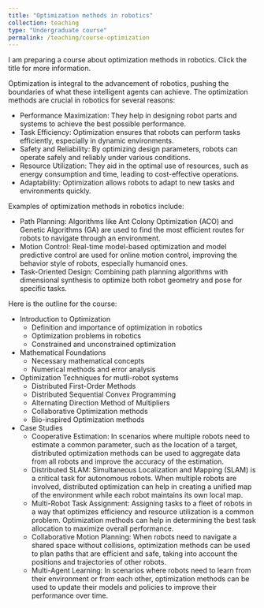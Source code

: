 ```yaml
---
title: "Optimization methods in robotics"
collection: teaching
type: "Undergraduate course"
permalink: /teaching/course-optimization
---
```

I am preparing a course about optimization methods in robotics. Click the title for more information.

Optimization is integral to the advancement of robotics, pushing the boundaries of what these intelligent agents can achieve. The optimization methods are crucial in robotics for several reasons:

* Performance Maximization: They help in designing robot parts and systems to achieve the best possible performance.
* Task Efficiency: Optimization ensures that robots can perform tasks efficiently, especially in dynamic environments.
* Safety and Reliability: By optimizing design parameters, robots can operate safely and reliably under various conditions.
* Resource Utilization: They aid in the optimal use of resources, such as energy consumption and time, leading to cost-effective operations.
* Adaptability: Optimization allows robots to adapt to new tasks and environments quickly.

Examples of optimization methods in robotics include:

* Path Planning: Algorithms like Ant Colony Optimization (ACO) and Genetic Algorithms (GA) are used to find the most efficient routes for robots to navigate through an environment.
* Motion Control: Real-time model-based optimization and model predictive control are used for online motion control, improving the behavior style of robots, especially humanoid ones.
* Task-Oriented Design: Combining path planning algorithms with dimensional synthesis to optimize both robot geometry and pose for specific tasks.

Here is the outline for the course:

* Introduction to Optimization
  * Definition and importance of optimization in robotics
  * Optimization problems in robotics
  * Constrained and unconstrained optimization
* Mathematical Foundations
  * Necessary mathematical concepts 
  * Numerical methods and error analysis
* Optimization Techniques for mutli-robot systems
  * Distributed First-Order Methods
  * Distributed Sequential Convex Programming
  * Alternating Direction Method of Multipliers 
  * Collaborative Optimization methods
  * Bio-inspired Optimization methods
* Case Studies
  * Cooperative Estimation: In scenarios where multiple robots need to estimate a common parameter, such as the location of a target, distributed optimization methods can be used to aggregate data from all robots and improve the accuracy of the estimation.
  * Distributed SLAM: Simultaneous Localization and Mapping (SLAM) is a critical task for autonomous robots. When multiple robots are involved, distributed optimization can help in creating a unified map of the environment while each robot maintains its own local map.
  * Multi-Robot Task Assignment: Assigning tasks to a fleet of robots in a way that optimizes efficiency and resource utilization is a common problem. Optimization methods can help in determining the best task allocation to maximize overall performance.
  * Collaborative Motion Planning: When robots need to navigate a shared space without collisions, optimization methods can be used to plan paths that are efficient and safe, taking into account the positions and trajectories of other robots.
  * Multi-Agent Learning: In scenarios where robots need to learn from their environment or from each other, optimization methods can be used to update their models and policies to improve their performance over time.


